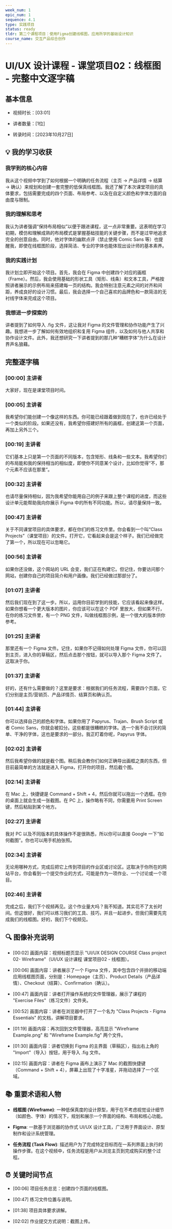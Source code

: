 ```yaml
---
week_num: 1
epic_num: 1
sequence: 4.1
type: 实践项目
status: ready
tldr: 第二个课程项目：使用Figma创建线框图，应用所学的基础设计知识
course_name: 交互产品综合创作
---
```

# UI/UX 设计课程 - 课堂项目02：线框图 - 完整中文逐字稿

## 基本信息

- 视频时长：[03:01]
    
- 讲者数量：[1位]
    
- 转录时间：[2023年10月27日]
    

## 💡 我的学习收获

### 我学到的核心内容

我从这个视频中学到了如何根据一个明确的任务流程（主页 → 产品详情 → 结算 → 确认）来规划和创建一套完整的低保真线框图。我还了解了本次课堂项目的具体要求，包括需要完成的四个页面、布局参考、以及在自定义颜色和字体方面的自由度与限制。

### 我的理解和思考

我认为讲者强调“保持布局相似”以便于跟进课程，这一点非常重要。这表明在学习初期，模仿和理解成熟的布局模式是掌握基础技能的关键步骤，而不是过早地追求完全的创意自由。同时，他对字体的幽默点评（禁止使用 Comic Sans 等）也提醒我，即使在线框图阶段，选择简洁、专业的字体也能体现出设计师的基本素养。

### 我的实践计划

我计划立即开始这个项目。首先，我会在 Figma 中创建四个对应的画框（Frame）。然后，我会使用基础的形状工具（矩形、线条）和文本工具，严格按照讲者展示的示例布局来搭建每一页的结构。我会特别注意元素之间的对齐和间距，养成良好的设计习惯。最后，我会选择一个自己喜欢的品牌色和一款简洁的无衬线字体来完成这个项目。

### 我想进一步探索的

讲者提到了如何导入 .fig 文件，这让我对 Figma 的文件管理和协作功能产生了兴趣。我想进一步了解如何有效地组织和复用 Figma 组件，以及如何与他人共享和协作设计文件。此外，我还想研究一下讲者提到的那几种“糟糕字体”为什么在设计界声名狼藉。

## 完整逐字稿

### [00:00] 主讲者

大家好，现在是课堂项目时间。

### [00:05] 主讲者

我希望你们能创建一个像这样的东西。你可能已经跟着做到现在了，也许已经处于一个类似的阶段。如果还没有，我希望你搭建好所有的画框，创建这第一个页面，再加上另外三个。

### [00:19] 主讲者

它们基本上只是第一个页面的不同版本，包含矩形、线条和一些文本。我希望你们的布局能和我的保持相当的相似度，即使你不同意某个设计，比如你觉得“不，那个元素不应该在那里”。

### [00:32] 主讲者

也请尽量保持相似，因为我希望你能用自己的例子来跟上整个课程的进度，而这些设计单元能帮助我向你展示 Figma 中的所有不同功能。所以，请尽量保持一致。

### [00:47] 主讲者

关于不同课堂项目的具体要求，都在你们的练习文件里。你会看到一个叫“Class Projects”（课堂项目）的文件。打开它，它看起来会是这个样子。我们已经做完了第一个，所以现在可以忽略它。

### [00:56] 主讲者

如果你还没做，这个网站的 URL 会变，我们正在构建它。但记住，你要访问那个网站，创建你自己的项目简介和用户画像。我们已经做过那部分了。

### [01:07] 主讲者

然后我们现在到了这一步。所以，运用你目前学到的技能，它应该看起来像这样。如果你想看一个更大版本的图片，你应该可以在这个 PDF 里放大，但如果不行，在你的练习文件里，有一个 PNG 文件，叫做线框图示例，是一个很大的版本供你参考。

### [01:25] 主讲者

那里还有一个 Figma 文件。记住，如果你不记得如何处理 Figma 文件，你可以回到主页，进入你的草稿区，然后点击那个按钮，就可以导入那个 Figma 文件了。这取决于你。

### [01:37] 主讲者

好的，还有什么需要做的？这里是要求：根据我们的任务流程，需要四个页面，它们分别是主页/营销页、产品详情页、结算页和确认页。

### [01:44] 主讲者

你可以选择自己的颜色和字体。如果你用了 Papyrus、Trajan、Brush Script 或者 Comic Sans，你就会被扣分。这些都是很糟糕的字体。选一个我不会讨厌的简单、干净的字体，这也是要求的一部分。我正盯着你呢，Papyrus 字体。

### [02:02] 主讲者

然后我希望你做的就是截个图。稍后我会教你们如何正确导出画框之类的东西，但目前最简单的方法就是进入 Figma，打开你的项目，然后截个图。

### [02:14] 主讲者

在 Mac 上，快捷键是 Command + Shift + 4，然后你就可以拖出一个选框。在你的桌面上就会生成一张截图。在 PC 上，操作略有不同，你需要用 Print Screen 键，然后粘贴到某个地方。

### [02:27] 主讲者

我对 PC 以及不同版本的具体操作不是很熟悉，所以你可以直接 Google 一下“如何截图”。你也可以用手机拍张照。

### [02:34] 主讲者

无论用哪种方式，完成后把它上传到项目的作业区或讨论区。这取决于你所在的网站平台，你会看到一个提交作业的方式，可能是作为一项作业、一个讨论或一个项目。

### [02:46] 主讲者

完成之后，我们下个视频再见。这个作业量大吗？我不知道。其实花不了太长时间。但这很好，我们可以练习我们的工具、技巧，并且一起进步。但我们需要先完成我们的线框图。好的，我们下个视频见。

## 🔍 图像补充说明

- [00:02] 画面内容：视频标题页显示 "UI/UX DESIGN COURSE Class project 02- Wireframe"（UI/UX 设计课程 课堂项目02 - 线框图）。
    
- [00:06] 画面内容：讲者展示了一个 Figma 文件，其中包含四个并排的移动端应用线框图页面，分别是：Homepage（主页）、Product Details（产品详情）、Checkout（结算）、Confirmation（确认）。
    
- [00:47] 画面内容：讲者打开操作系统的文件管理器，展示了课程的 "Exercise Files"（练习文件）文件夹。
    
- [00:52] 画面内容：讲者在浏览器中打开了一个名为 "Class Projects - Figma Essentials" 的文档，讲解项目要求。
    
- [01:19] 画面内容：再次回到文件管理器，高亮显示 "Wireframe Example.png" 和 "Wireframe Example.fig" 两个文件。
    
- [01:30] 画面内容：讲者切换到 Figma 的主界面（草稿区），指出右上角的 "Import"（导入）按钮，用于导入 .fig 文件。
    
- [02:15] 画面内容：讲者在 Figma 画布上演示了 Mac 的截图快捷键（Command + Shift + 4），屏幕上出现了十字准星，并拖动选择了一个区域。
    

## 📚 重要术语和人物

- **线框图 (Wireframe)**: 一种低保真度的设计原型，用于在不考虑视觉设计细节（如颜色、字体）的情况下，规划和展示一个界面的结构、布局和核心功能。
    
- **Figma**: 一款基于浏览器的协作式 UI/UX 设计工具，广泛用于界面设计、原型制作和设计系统管理。
    
- **任务流程 (Task Flow)**: 描述用户为了完成特定目标而在一系列界面上执行的操作步骤。在这个视频中，任务流程是用户从浏览主页到完成购买的整个过程。
    

## ⏰ 关键时间节点

- [00:06] 项目任务总览：创建四个页面的线框图。
    
- [00:47] 练习文件位置与说明。
    
- [01:38] 项目具体要求讲解。
    
- [02:02] 作业提交方式说明：截图上传。